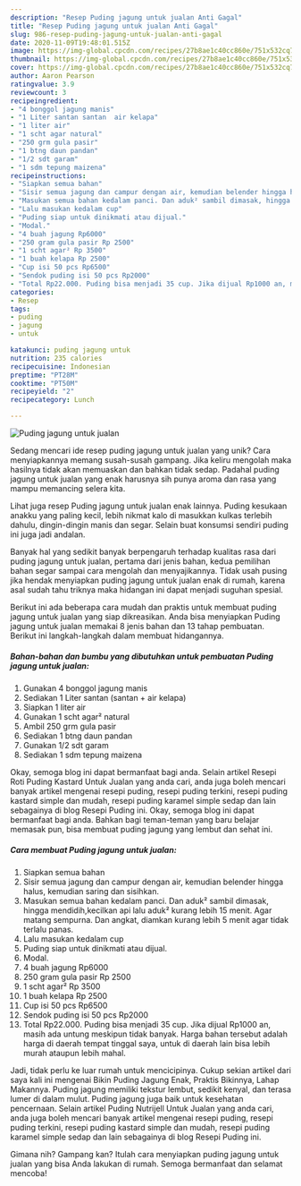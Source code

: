 ```yaml
---
description: "Resep Puding jagung untuk jualan Anti Gagal"
title: "Resep Puding jagung untuk jualan Anti Gagal"
slug: 986-resep-puding-jagung-untuk-jualan-anti-gagal
date: 2020-11-09T19:48:01.515Z
image: https://img-global.cpcdn.com/recipes/27b8ae1c40cc860e/751x532cq70/puding-jagung-untuk-jualan-foto-resep-utama.jpg
thumbnail: https://img-global.cpcdn.com/recipes/27b8ae1c40cc860e/751x532cq70/puding-jagung-untuk-jualan-foto-resep-utama.jpg
cover: https://img-global.cpcdn.com/recipes/27b8ae1c40cc860e/751x532cq70/puding-jagung-untuk-jualan-foto-resep-utama.jpg
author: Aaron Pearson
ratingvalue: 3.9
reviewcount: 3
recipeingredient:
- "4 bonggol jagung manis"
- "1 Liter santan santan  air kelapa"
- "1 liter air"
- "1 scht agar natural"
- "250 grm gula pasir"
- "1 btng daun pandan"
- "1/2 sdt garam"
- "1 sdm tepung maizena"
recipeinstructions:
- "Siapkan semua bahan"
- "Sisir semua jagung dan campur dengan air, kemudian belender hingga halus, kemudian saring dan sisihkan."
- "Masukan semua bahan kedalam panci. Dan aduk² sambil dimasak, hingga mendidih,kecilkan api lalu aduk² kurang lebih 15 menit. Agar matang sempurna. Dan angkat, diamkan kurang lebih 5 menit agar tidak terlalu panas."
- "Lalu masukan kedalam cup"
- "Puding siap untuk dinikmati atau dijual."
- "Modal."
- "4 buah jagung Rp6000"
- "250 gram gula pasir Rp 2500"
- "1 scht agar² Rp 3500"
- "1 buah kelapa Rp 2500"
- "Cup isi 50 pcs Rp6500"
- "Sendok puding isi 50 pcs Rp2000"
- "Total Rp22.000. Puding bisa menjadi 35 cup. Jika dijual Rp1000 an, masih ada untung meskipun tidak banyak. Harga bahan tersebut adalah harga di daerah tempat tinggal saya, untuk di daerah lain bisa lebih murah ataupun lebih mahal."
categories:
- Resep
tags:
- puding
- jagung
- untuk

katakunci: puding jagung untuk 
nutrition: 235 calories
recipecuisine: Indonesian
preptime: "PT28M"
cooktime: "PT50M"
recipeyield: "2"
recipecategory: Lunch

---
```



![Puding jagung untuk jualan](https://img-global.cpcdn.com/recipes/27b8ae1c40cc860e/751x532cq70/puding-jagung-untuk-jualan-foto-resep-utama.jpg)

Sedang mencari ide resep puding jagung untuk jualan yang unik? Cara menyiapkannya memang susah-susah gampang. Jika keliru mengolah maka hasilnya tidak akan memuaskan dan bahkan tidak sedap. Padahal puding jagung untuk jualan yang enak harusnya sih punya aroma dan rasa yang mampu memancing selera kita.

Lihat juga resep Puding jagung untuk jualan enak lainnya. Puding kesukaan anakku yang paling kecil, lebih nikmat kalo di masukkan kulkas terlebih dahulu, dingin-dingin manis dan segar. Selain buat konsumsi sendiri puding ini juga jadi andalan.

Banyak hal yang sedikit banyak berpengaruh terhadap kualitas rasa dari puding jagung untuk jualan, pertama dari jenis bahan, kedua pemilihan bahan segar sampai cara mengolah dan menyajikannya. Tidak usah pusing jika hendak menyiapkan puding jagung untuk jualan enak di rumah, karena asal sudah tahu triknya maka hidangan ini dapat menjadi suguhan spesial.


Berikut ini ada beberapa cara mudah dan praktis untuk membuat puding jagung untuk jualan yang siap dikreasikan. Anda bisa menyiapkan Puding jagung untuk jualan memakai 8 jenis bahan dan 13 tahap pembuatan. Berikut ini langkah-langkah dalam membuat hidangannya.

<!--inarticleads1-->

##### Bahan-bahan dan bumbu yang dibutuhkan untuk pembuatan Puding jagung untuk jualan:

1. Gunakan 4 bonggol jagung manis
1. Sediakan 1 Liter santan (santan + air kelapa)
1. Siapkan 1 liter air
1. Gunakan 1 scht agar² natural
1. Ambil 250 grm gula pasir
1. Sediakan 1 btng daun pandan
1. Gunakan 1/2 sdt garam
1. Sediakan 1 sdm tepung maizena


Okay, semoga blog ini dapat bermanfaat bagi anda. Selain artikel Resepi Roti Puding Kastard Untuk Jualan yang anda cari, anda juga boleh mencari banyak artikel mengenai resepi puding, resepi puding terkini, resepi puding kastard simple dan mudah, resepi puding karamel simple sedap dan lain sebagainya di blog Resepi Puding ini. Okay, semoga blog ini dapat bermanfaat bagi anda. Bahkan bagi teman-teman yang baru belajar memasak pun, bisa membuat puding jagung yang lembut dan sehat ini. 

<!--inarticleads2-->

##### Cara membuat Puding jagung untuk jualan:

1. Siapkan semua bahan
1. Sisir semua jagung dan campur dengan air, kemudian belender hingga halus, kemudian saring dan sisihkan.
1. Masukan semua bahan kedalam panci. Dan aduk² sambil dimasak, hingga mendidih,kecilkan api lalu aduk² kurang lebih 15 menit. Agar matang sempurna. Dan angkat, diamkan kurang lebih 5 menit agar tidak terlalu panas.
1. Lalu masukan kedalam cup
1. Puding siap untuk dinikmati atau dijual.
1. Modal.
1. 4 buah jagung Rp6000
1. 250 gram gula pasir Rp 2500
1. 1 scht agar² Rp 3500
1. 1 buah kelapa Rp 2500
1. Cup isi 50 pcs Rp6500
1. Sendok puding isi 50 pcs Rp2000
1. Total Rp22.000. Puding bisa menjadi 35 cup. Jika dijual Rp1000 an, masih ada untung meskipun tidak banyak. Harga bahan tersebut adalah harga di daerah tempat tinggal saya, untuk di daerah lain bisa lebih murah ataupun lebih mahal.


Jadi, tidak perlu ke luar rumah untuk mencicipinya. Cukup sekian artikel dari saya kali ini mengenai Bikin Puding Jagung Enak, Praktis Bikinnya, Lahap Makannya. Puding jagung memiliki tekstur lembut, sedikit kenyal, dan terasa lumer di dalam mulut. Puding jagung juga baik untuk kesehatan pencernaan. Selain artikel Puding Nutrijell Untuk Jualan yang anda cari, anda juga boleh mencari banyak artikel mengenai resepi puding, resepi puding terkini, resepi puding kastard simple dan mudah, resepi puding karamel simple sedap dan lain sebagainya di blog Resepi Puding ini. 

Gimana nih? Gampang kan? Itulah cara menyiapkan puding jagung untuk jualan yang bisa Anda lakukan di rumah. Semoga bermanfaat dan selamat mencoba!
